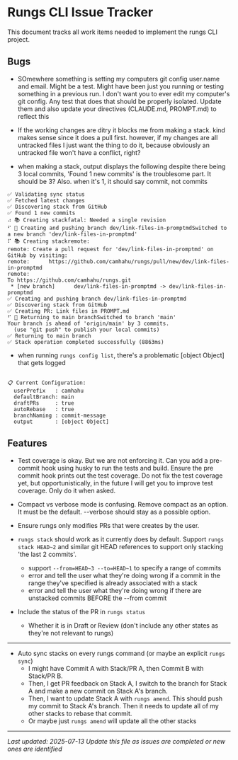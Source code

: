 # Rungs CLI Issue Tracker

This document tracks all work items needed to implement the rungs CLI project.

## Bugs

- SOmewhere something is setting my computers git config user.name and email. Might be a test. Might have been just you running or testing something in a previous run. I don't want you to ever edit my computer's git config. Any test that does that should be properly isolated. Update them and also update your directives (CLAUDE.md, PROMPT.md) to reflect this


- If the working changes are ditry it blocks me from making a stack. kind makes sense since it does a pull first. however, if my changes are all untracked files I just want the thing to do it, because obviously an untracked file won't have a conflict, right?

- when making a stack, output displays the following despite there being 3 local commits, 'Found 1 new commits' is the troublesome part. It should be 3? Also. when it's 1, it should say commit, not commits
```
✅ Validating sync status
✅ Fetched latest changes
✅ Discovering stack from GitHub
✅ Found 1 new commits
⠴ 📚 Creating stackfatal: Needed a single revision
⠋ 🔄 Creating and pushing branch dev/link-files-in-promptmdSwitched to a new branch 'dev/link-files-in-promptmd'
⠏ 📚 Creating stackremote:
remote: Create a pull request for 'dev/link-files-in-promptmd' on GitHub by visiting:
remote:      https://github.com/camhahu/rungs/pull/new/dev/link-files-in-promptmd
remote:
To https://github.com/camhahu/rungs.git
 * [new branch]      dev/link-files-in-promptmd -> dev/link-files-in-promptmd
✅ Creating and pushing branch dev/link-files-in-promptmd
✅ Discovering stack from GitHub
✅ Creating PR: Link files in PROMPT.md
⠋ 🔄 Returning to main branchSwitched to branch 'main'
Your branch is ahead of 'origin/main' by 3 commits.
  (use "git push" to publish your local commits)
✅ Returning to main branch
✅ Stack operation completed successfully (8863ms)
```

- when running `rungs config list`, there's a problematic [object Object] that gets logged
```

📋 Current Configuration:
  userPrefix   : camhahu
  defaultBranch: main
  draftPRs     : true
  autoRebase   : true
  branchNaming : commit-message
  output       : [object Object]
```

## Features

- Test coverage is okay. But we are not enforcing it. Can you add a pre-commit hook using husky to run the tests and build. Ensure the pre commit hook prints out the test coverage. Do not fix the test coverage yet, but opportunistically, in the future I will get you to improve test coverage. Only do it when asked.

- Compact vs verbose mode is confusing. Remove compact as an option. It must be the default. --verbose should stay as a possible option.

- Ensure rungs only modifies PRs that were creates by the user.

- `rungs stack` should work as it currently does by default. Support `rungs stack HEAD~2` and similar git HEAD references to support only stacking 'the last 2 commits'.
  - support `--from=HEAD~3 --to=HEAD~1` to specify a range of commits
  - error and tell the user what they're doing wrong if a commit in the range they've specified is already associated with a stack
  - error and tell the user what they're doing wrong if there are unstacked commits BEFORE the --from commit

- Include the status of the PR in `rungs status`
  - Whether it is in Draft or Review (don't include any other states as they're not relevant to rungs)

---

- Auto sync stacks on every rungs command (or maybe an explicit `rungs sync`)
  - I might have Commit A with Stack/PR A, then Commit B with Stack/PR B.
  - Then, I get PR feedback on Stack A, I switch to the branch for Stack A and make a new commit on Stack A's branch.
  - Then, I want to update Stack A with `rungs amend`. This should push my commit to Stack A's branch. Then it needs to update all of my other stacks to rebase that commit.
  - Or maybe just `rungs amend` will update all the other stacks

---

*Last updated: 2025-07-13*
*Update this file as issues are completed or new ones are identified*
